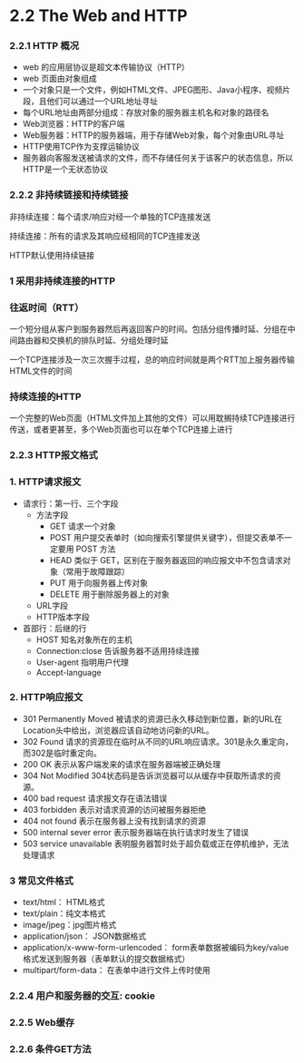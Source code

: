 # 2.2 The Web and HTTP

### **2.2.1 HTTP 概况**

- web 的应用层协议是超文本传输协议（HTTP）
- web 页面由对象组成
- 一个对象只是一个文件，例如HTML文件、JPEG图形、Java小程序、视频片段，且他们可以通过一个URL地址寻址
- 每个URL地址由两部分组成：存放对象的服务器主机名和对象的路径名
- Web浏览器：HTTP的客户端
- Web服务器：HTTP的服务器端，用于存储Web对象，每个对象由URL寻址
- HTTP使用TCP作为支撑运输协议
- 服务器向客服发送被请求的文件，而不存储任何关于该客户的状态信息，所以HTTP是一个无状态协议

### **2.2.2 非持续链接和持续链接**

非持续连接：每个请求/响应对经一个单独的TCP连接发送

持续连接：所有的请求及其响应经相同的TCP连接发送

HTTP默认使用持续链接

### 1 采用非持续连接的HTTP

### **往返时间（RTT）**

一个短分组从客户到服务器然后再返回客户的时间。包括分组传播时延、分组在中间路由器和交换机的排队时延、分组处理时延

一个TCP连接涉及一次三次握手过程，总的响应时间就是两个RTT加上服务器传输HTML文件的时间

### **持续连接的HTTP**

一个完整的Web页面（HTML文件加上其他的文件）可以用耽搁持续TCP连接进行传送，或者更甚至，多个Web页面也可以在单个TCP连接上进行

### **2.2.3 HTTP报文格式**

### 1. HTTP请求报文

- 请求行：第一行、三个字段
    - 方法字段
        - GET 请求一个对象
        - POST 用户提交表单时（如向搜索引擎提供关键字），但提交表单不一定要用 POST 方法
        - HEAD 类似于 GET，区别在于服务器返回的响应报文中不包含请求对象（常用于故障跟踪）
        - PUT 用于向服务器上传对象
        - DELETE 用于删除服务器上的对象
    - URL字段
    - HTTP版本字段
- 首部行：后继的行
    - HOST 知名对象所在的主机
    - Connection:close 告诉服务器不适用持续连接
    - User-agent 指明用户代理
    - Accept-language

### 2. HTTP响应报文

- 301 Permanently Moved 被请求的资源已永久移动到新位置，新的URL在Location头中给出，浏览器应该自动地访问新的URL。
- 302 Found 请求的资源现在临时从不同的URL响应请求。301是永久重定向，而302是临时重定向。
- 200 OK 表示从客户端发来的请求在服务器端被正确处理
- 304 Not Modified 304状态码是告诉浏览器可以从缓存中获取所请求的资源。
- 400 bad request 请求报文存在语法错误
- 403 forbidden 表示对请求资源的访问被服务器拒绝
- 404 not found 表示在服务器上没有找到请求的资源
- 500 internal sever error 表示服务器端在执行请求时发生了错误
- 503 service unavailable 表明服务器暂时处于超负载或正在停机维护，无法处理请求

### 3 常见文件格式

- text/html： HTML格式
- text/plain：纯文本格式
- image/jpeg：jpg图片格式
- application/json： JSON数据格式
- application/x-www-form-urlencoded： form表单数据被编码为key/value格式发送到服务器（表单默认的提交数据格式）
- multipart/form-data： 在表单中进行文件上传时使用

### **2.2.4 用户和服务器的交互: cookie**

### **2.2.5 Web缓存**

### **2.2.6 条件GET方法**